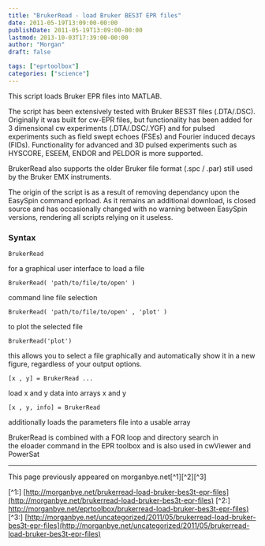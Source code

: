 ```yaml
---
title: "BrukerRead - load Bruker BES3T EPR files"
date: 2011-05-19T13:09:00-00:00
publishDate: 2011-05-19T13:09:00-00:00
lastmod: 2013-10-03T17:39:00-00:00
author: "Morgan"
draft: false

tags: ["eprtoolbox"]
categories: ["science"]
---
```


This script loads Bruker EPR files into MATLAB.

The script has been extensively tested with Bruker BES3T files (.DTA/.DSC). Originally it was built for cw-EPR files, but functionality has been added for 3 dimensional cw experiments (.DTA/.DSC/.YGF) and for pulsed experiments such as field swept echoes (FSEs) and Fourier induced decays (FIDs). Functionality for advanced and 3D pulsed experiments such as HYSCORE, ESEEM, ENDOR and PELDOR is more supported.

BrukerRead also supports the older Bruker file format (.spc / .par) still used by the Bruker EMX instruments.

The origin of the script is as a result of removing dependancy upon the EasySpin command eprload. As it remains an additional download, is closed source and has occasionally changed with no warning between EasySpin versions, rendering all scripts relying on it useless.

### Syntax
```
BrukerRead
```

for a graphical user interface to load a file
```
BrukerRead( 'path/to/file/to/open' )
```

command line file selection
```
BrukerRead( 'path/to/file/to/open' , 'plot' )
```

to plot the selected file
```
BrukerRead('plot')
```

this allows you to select a file graphically and automatically show it in a new figure, regardless of your output options.
```
[x , y] = BrukerRead ...
```

load x and y data into arrays x and y
```
[x , y, info] = BrukerRead
```

additionally loads the parameters file into a usable array

BrukerRead is combined with a FOR loop and directory search in the eloader command in the EPR toolbox and is also used in cwViewer and PowerSat



----
This page previously appeared on morganbye.net[^1][^2][^3]

[^1:] [http://morganbye.net/brukerread-load-bruker-bes3t-epr-files](http://morganbye.net/brukerread-load-bruker-bes3t-epr-files)
[^2:] [http://morganbye.net/eprtoolbox/brukerread-load-bruker-bes3t-epr-files)](http://morganbye.net/eprtoolbox/brukerread-load-bruker-bes3t-epr-files)
[^3:] [http://morganbye.net/uncategorized/2011/05/brukerread-load-bruker-bes3t-epr-files](http://morganbye.net/uncategorized/2011/05/brukerread-load-bruker-bes3t-epr-files)
